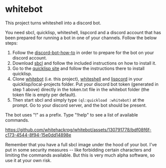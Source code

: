 # whitebot
This project turns whiteshell into a discord bot. 

You need sbcl, quicklisp, whiteshell, lispcord and a discord account that has been prepared for running a bot in one of your channels. Follow the below steps: 

1. Follow the [discord-bot-how-to](https://github.com/whitehackrpg/whitebot/blob/main/discord-bot-howto.md) in order to prepare for the bot on your discord account.
2. Download [sbcl](http://sbcl.org/) and follow the included instructions on how to install it.
3. Go to the [quicklisp site](https://www.quicklisp.org/beta/) and follow the instructions there to install quicklisp.
4. Clone [whitebot](https://github.com/whitehackrpg/whitebot) (i.e. this project), [whiteshell](https://github.com/whitehackrpg/whiteshell) and [lispcord](https://github.com/lispcord/lispcord) in your quicklisp/local-projects folder. Put your discord bot token (generated in step 1 above) directly in the token.txt file in the whitebot folder (the token file is empty per default). 
5. Then start sbcl and simply type `(ql:quickload :whitebot)` at the prompt. Go to your discord server, and the bot should be present.

The bot uses "!" as a prefix. Type "!help" to see a list of available commands.

https://github.com/whitehackrpg/whitebot/assets/130791778/bdf08f6f-c173-4544-8f94-15e0dd14898e

Remember that you have a full sbcl image under the hood of your bot. I've put in some security measures -- like forbidding certain characters and limiting the commands available. But this is very much alpha software, so use it at your own risk.
